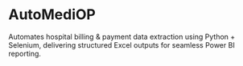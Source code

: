 # AutoMediOP
Automates hospital billing & payment data extraction using Python + Selenium, delivering structured Excel outputs for seamless Power BI reporting.

